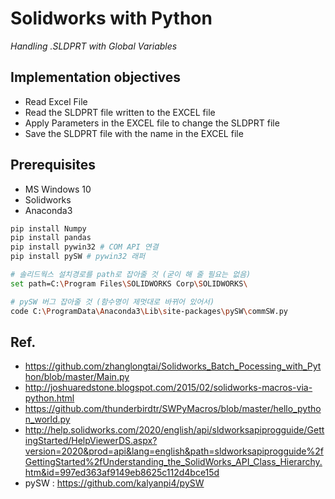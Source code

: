 

# Solidworks with Python

_Handling .SLDPRT with Global Variables_



## Implementation objectives

* Read Excel File
* Read the SLDPRT file written to the EXCEL file
* Apply Parameters in the EXCEL file to change the SLDPRT file
* Save the SLDPRT file with the name in the EXCEL file



## Prerequisites

* MS Windows 10
* Solidworks
* Anaconda3

```bash
pip install Numpy
pip install pandas
pip install pywin32 # COM API 연결
pip install pySW # pywin32 래퍼

# 솔리드웍스 설치경로를 path로 잡아줄 것 (굳이 해 줄 필요는 없음)
set path=C:\Program Files\SOLIDWORKS Corp\SOLIDWORKS\

# pySW 버그 잡아줄 것 (함수명이 제멋대로 바뀌어 있어서)
code C:\ProgramData\Anaconda3\Lib\site-packages\pySW\commSW.py
```



## Ref.

* https://github.com/zhanglongtai/Solidworks_Batch_Pocessing_with_Python/blob/master/Main.py
* http://joshuaredstone.blogspot.com/2015/02/solidworks-macros-via-python.html
* https://github.com/thunderbirdtr/SWPyMacros/blob/master/hello_python_world.py
* http://help.solidworks.com/2020/english/api/sldworksapiprogguide/GettingStarted/HelpViewerDS.aspx?version=2020&prod=api&lang=english&path=sldworksapiprogguide%2fGettingStarted%2fUnderstanding_the_SolidWorks_API_Class_Hierarchy.htm&id=997ed363af9149eb8625c112d4bce15d
* pySW : https://github.com/kalyanpi4/pySW

